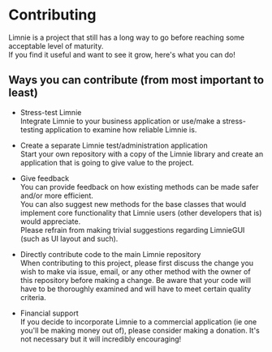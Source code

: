 # Contributing

Limnie is a project that still has a long way to go before reaching some acceptable level of maturity.\
If you find it useful and want to see it grow, here's what you can do!

## Ways you can contribute (from most important to least)
* Stress-test Limnie\
Integrate Limnie to your business application or use/make a stress-testing application to examine how reliable Limnie is.

* Create a separate Limnie test/administration application\
Start your own repository with a copy of the Limnie library and create an application that is going to give value to the project.

* Give feedback\
You can provide feedback on how existing methods can be made safer and/or more efficient.\
You can also suggest new methods for the base classes that would implement core functionality that Limnie users (other developers that is) would appreciate.\
Please refrain from making trivial suggestions regarding LimnieGUI (such as UI layout and such).

* Directly contribute code to the main Limnie repository\
When contributing to this project, please first discuss the change you wish to make via issue,
email, or any other method with the owner of this repository before making a change.
Be aware that your code will have to be thoroughly examined and will have to meet certain quality criteria.

* Financial support\
If you decide to incorporate Limnie to a commercial application (ie one you'll be making money out of), please consider making a donation. It's not necessary but it will incredibly encouraging!

